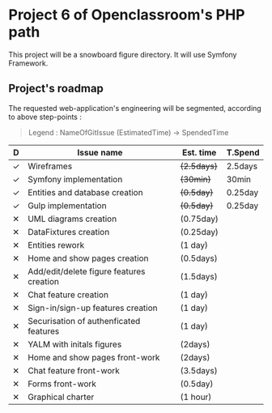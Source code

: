 # Project 6 of Openclassroom's PHP path

This project will be a snowboard figure directory. It will use Symfony 
Framework.

## Project's roadmap

The requested web-application's engineering will be segmented, according to above step-points : 
> Legend : NameOfGitIssue (EstimatedTime) -> SpendedTime

| D |                 Issue name                  |   Est. time   | T.Spend |
|---|---------------------------------------------|---------------|---------|
| ✓ | Wireframes                                  | ~~(2.5days)~~ | 2.5days |
| ✓ | Symfony implementation                      | ~~(30min)~~   | 30min   |
| ✓ | Entities and database creation              | ~~(0.5day)~~  | 0.25day |
| ✓ | Gulp implementation                         | ~~(0.5day)~~  | 0.25day |
| ✕ | UML diagrams creation                       | (0.75day)     |         |
| ✕ | DataFixtures creation                       | (0.25day)     |         |
| ✕ | Entities rework                             | (1 day)       |         | 
| ✕ | Home and show pages creation                | (0.5days)     |         |
| ✕ | Add/edit/delete figure features creation    | (1.5days)     |         |
| ✕ | Chat feature creation                       | (1 day)       |         |
| ✕ | Sign-in/sign-up features creation           | (1 day)       |         |
| ✕ | Securisation of authenficated features      | (1 day)       |         |
| ✕ | YALM with initals figures                   | (2days)       |         |
| ✕ | Home and show pages front-work              | (2days)       |         |
| ✕ | Chat feature front-work                     | (3.5days)     |         |
| ✕ | Forms front-work                            | (0.5day)      |         |
| ✕ | Graphical charter                           | (1 hour)      |         |
